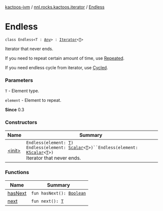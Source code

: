 [kactoos-jvm](../../index.md) / [nnl.rocks.kactoos.iterator](../index.md) / [Endless](./index.md)

# Endless

`class Endless<T : `[`Any`](https://kotlinlang.org/api/latest/jvm/stdlib/kotlin/-any/index.html)`> : `[`Iterator`](https://kotlinlang.org/api/latest/jvm/stdlib/kotlin.collections/-iterator/index.html)`<`[`T`](index.md#T)`>`

Iterator that never ends.

If you need to repeat certain amount of time, use [Repeated](../-repeated/index.md).

If you need endless cycle from iterator, use [Cycled](../-cycled/index.md).

### Parameters

`T` - Element type.

`element` - Element to repeat.

**Since**
0.3

### Constructors

| Name | Summary |
|---|---|
| [&lt;init&gt;](-init-.md) | `Endless(element: `[`T`](index.md#T)`)`<br>`Endless(element: `[`Scalar`](../../nnl.rocks.kactoos/-scalar/index.md)`<`[`T`](index.md#T)`>)``Endless(element: `[`KScalar`](../../nnl.rocks.kactoos/-k-scalar.md)`<`[`T`](index.md#T)`>)`<br>Iterator that never ends. |

### Functions

| Name | Summary |
|---|---|
| [hasNext](has-next.md) | `fun hasNext(): `[`Boolean`](https://kotlinlang.org/api/latest/jvm/stdlib/kotlin/-boolean/index.html) |
| [next](next.md) | `fun next(): `[`T`](index.md#T) |
